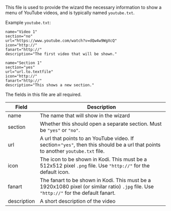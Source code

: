 This file is used to provide the wizard the necessary information to show a menu of YouTube videos, and is typically named `youtube.txt`.

Example `youtube.txt`:
```
name="Video 1"
section="no"
url="https://www.youtube.com/watch?v=dQw4w9WgXcQ"
icon="http://"
fanart="http://"
description="The first video that will be shown."

name="Section 1"
section="yes"
url="url.to.textfile"
icon="http://"
fanart="http://"
description="This shows a new section."
```

The fields in this file are all required.

| Field | Description |
| ----- | ----------- |
| name  | The name that will show in the wizard |
| section | Whether this should open a separate section. Must be `"yes"` or `"no"`. |
| url | A url that points to an YouTube video. If section=`"yes"`, then this should be a url that points to another `youtube.txt` file. |
| icon | The icon to be shown in Kodi. This must be a 512x512 pixel `.png` file. Use `"http://"` for the default icon. |
| fanart | The fanart to be shown in Kodi. This must be a 1920x1080 pixel (or similar ratio) `.jpg` file. Use `"http://"` for the default fanart. |
| description | A short description of the video |
